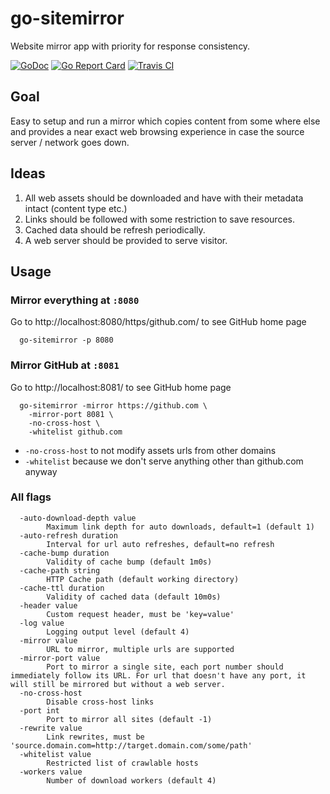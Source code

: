 # go-sitemirror
Website mirror app with priority for response consistency.

[![GoDoc](https://godoc.org/github.com/daohoangson/go-sitemirror/engine?status.svg)](https://godoc.org/github.com/daohoangson/go-sitemirror/engine)
[![Go Report Card](https://goreportcard.com/badge/github.com/daohoangson/go-sitemirror)](https://goreportcard.com/report/github.com/daohoangson/go-sitemirror)
[![Travis CI](https://api.travis-ci.org/daohoangson/go-sitemirror.svg?branch=master)](https://travis-ci.org/daohoangson/go-sitemirror)

## Goal
Easy to setup and run a mirror which copies content from some where else and provides a near exact web browsing experience in case the source server / network goes down.

## Ideas
1. All web assets should be downloaded and have with their metadata intact (content type etc.)
1. Links should be followed with some restriction to save resources.
1. Cached data should be refresh periodically.
1. A web server should be provided to serve visitor.

## Usage

### Mirror everything at `:8080`
Go to http://localhost:8080/https/github.com/ to see GitHub home page

```
  go-sitemirror -p 8080
```

### Mirror GitHub at `:8081`
Go to http://localhost:8081/ to see GitHub home page

```
  go-sitemirror -mirror https://github.com \
    -mirror-port 8081 \
    -no-cross-host \
    -whitelist github.com
```

* `-no-cross-host` to not modify assets urls from other domains
* `-whitelist` because we don't serve anything other than github.com anyway

### All flags

```
  -auto-download-depth value
    	Maximum link depth for auto downloads, default=1 (default 1)
  -auto-refresh duration
    	Interval for url auto refreshes, default=no refresh
  -cache-bump duration
    	Validity of cache bump (default 1m0s)
  -cache-path string
    	HTTP Cache path (default working directory)
  -cache-ttl duration
    	Validity of cached data (default 10m0s)
  -header value
    	Custom request header, must be 'key=value'
  -log value
    	Logging output level (default 4)
  -mirror value
    	URL to mirror, multiple urls are supported
  -mirror-port value
    	Port to mirror a single site, each port number should immediately follow its URL. For url that doesn't have any port, it will still be mirrored but without a web server.
  -no-cross-host
    	Disable cross-host links
  -port int
    	Port to mirror all sites (default -1)
  -rewrite value
    	Link rewrites, must be 'source.domain.com=http://target.domain.com/some/path'
  -whitelist value
    	Restricted list of crawlable hosts
  -workers value
    	Number of download workers (default 4)
```
